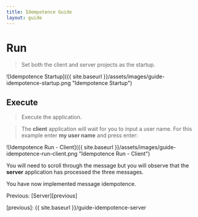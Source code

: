 ```yaml
---
title: Idempotence Guide
layout: guide
---
```

<script src="{{ site.baseurl }}/assets/js/guide-idempotence.js"></script>
<script>shuttle.guideData.selectedItemName = 'guide-idempotence-run'</script>
# Run

> Set both the client and server projects as the startup.

![Idempotence Startup]({{ site.baseurl }}/assets/images/guide-idempotence-startup.png "Idempotence Startup")

## Execute

> Execute the application.

> The **client** application will wait for you to input a user name.  For this example enter **my user name** and press enter:

![Idempotence Run - Client]({{ site.baseurl }}/assets/images/guide-idempotence-run-client.png "Idempotence Run - Client")

<div class='alert alert-info'>You will need to scroll through the message but you will observe that the <strong>server</strong> application has processed the three messages.</div>

You have now implemented message idempotence.

Previous: [Server][previous]

[previous]: {{ site.baseurl }}/guide-idempotence-server
